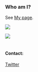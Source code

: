 ### Who am I?

See [My page](https://ilmango.work).

![](https://github-readme-stats.vercel.app/api?username=ilmango-doge&show_icons=true&theme=react&count_private=true)

![](https://github-readme-stats.vercel.app/api/top-langs/?username=ilmango-doge&layout=compact&theme=react)

#

#### Contact:

[Twitter](https://twitter.com/ilmang0)